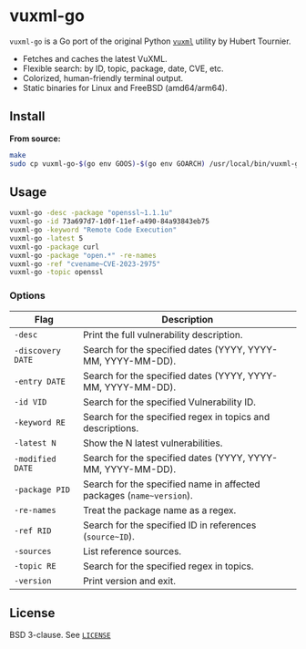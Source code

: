 # vuxml-go

`vuxml-go` is a Go port of the original Python [`vuxml`](https://github.com/HubTou/vuxml/) utility by Hubert Tournier.

- Fetches and caches the latest VuXML.
- Flexible search: by ID, topic, package, date, CVE, etc.
- Colorized, human-friendly terminal output.
- Static binaries for Linux and FreeBSD (amd64/arm64).

## Install

**From source:**

```sh
make
sudo cp vuxml-go-$(go env GOOS)-$(go env GOARCH) /usr/local/bin/vuxml-go
```
## Usage
```sh
vuxml-go -desc -package "openssl~1.1.1u"
vuxml-go -id 73a697d7-1d0f-11ef-a490-84a93843eb75
vuxml-go -keyword "Remote Code Execution"
vuxml-go -latest 5
vuxml-go -package curl
vuxml-go -package "open.*" -re-names
vuxml-go -ref "cvename~CVE-2023-2975"
vuxml-go -topic openssl
```

### Options

| Flag               | Description                                                                |
| ------------------ | -------------------------------------------------------------------------- |
| `-desc`            | Print the full vulnerability description.                                  |
| `-discovery DATE`  | Search for the specified dates (YYYY, YYYY-MM, YYYY-MM-DD).                |
| `-entry DATE`      | Search for the specified dates (YYYY, YYYY-MM, YYYY-MM-DD).                |
| `-id VID`          | Search for the specified Vulnerability ID.                                 |
| `-keyword RE`      | Search for the specified regex in topics and descriptions.                 |
| `-latest N`        | Show the N latest vulnerabilities.                                         |
| `-modified DATE`   | Search for the specified dates (YYYY, YYYY-MM, YYYY-MM-DD).                |
| `-package PID`     | Search for the specified name in affected packages (`name~version`).       |
| `-re-names`        | Treat the package name as a regex.                                         |
| `-ref RID`         | Search for the specified ID in references (`source~ID`).                   |
| `-sources`         | List reference sources.                                                    |
| `-topic RE`        | Search for the specified regex in topics.                                  |
| `-version`         | Print version and exit.                                                    |

## License
BSD 3-clause. See [`LICENSE`](https://github.com/laamalif/vuxml-go/blob/main/LICENSE)

